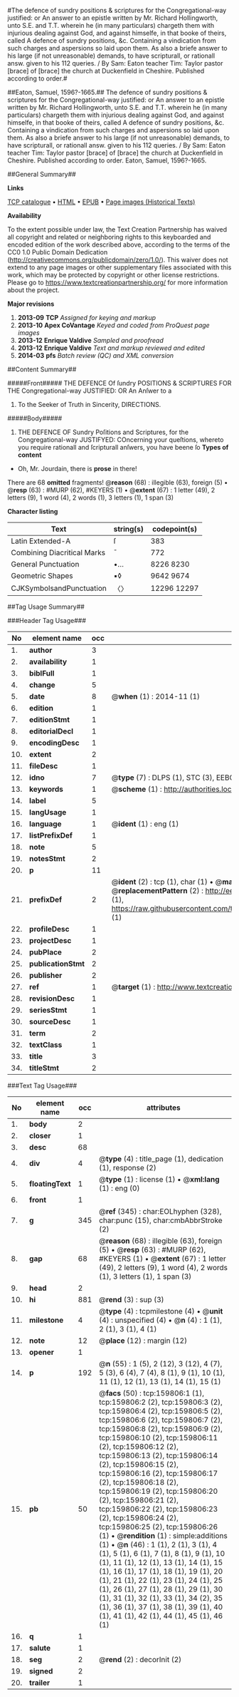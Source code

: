 #The defence of sundry positions & scriptures for the Congregational-way justified: or An answer to an epistle written by Mr. Richard Hollingworth, unto S.E. and T.T. wherein he (in many particulars) chargeth them with injurious dealing against God, and against himselfe, in that booke of theirs, called A defence of sundry positions, &c. Containing a vindication from such charges and aspersions so laid upon them. As also a briefe answer to his large (if not unreasonable) demands, to have scripturall, or rationall answ. given to his 112 queries. / By Sam: Eaton teacher Tim: Taylor pastor [brace] of [brace] the church at Duckenfield in Cheshire. Published according to order.#

##Eaton, Samuel, 1596?-1665.##
The defence of sundry positions & scriptures for the Congregational-way justified: or An answer to an epistle written by Mr. Richard Hollingworth, unto S.E. and T.T. wherein he (in many particulars) chargeth them with injurious dealing against God, and against himselfe, in that booke of theirs, called A defence of sundry positions, &c. Containing a vindication from such charges and aspersions so laid upon them. As also a briefe answer to his large (if not unreasonable) demands, to have scripturall, or rationall answ. given to his 112 queries. / By Sam: Eaton teacher Tim: Taylor pastor [brace] of [brace] the church at Duckenfield in Cheshire. Published according to order.
Eaton, Samuel, 1596?-1665.

##General Summary##

**Links**

[TCP catalogue](http://www.ota.ox.ac.uk/tcp/)  • 
[HTML](http://tei.it.ox.ac.uk/tcp/Texts-HTML/free/A82/A82522.html)  • 
[EPUB](http://tei.it.ox.ac.uk/tcp/Texts-EPUB/free/A82/A82522.epub) • 
[Page images (Historical Texts)](https://historicaltexts.jisc.ac.uk/eebo-99872076e)

**Availability**

To the extent possible under law, the Text Creation Partnership has waived all copyright and related or neighboring rights to this keyboarded and encoded edition of the work described above, according to the terms of the CC0 1.0 Public Domain Dedication (http://creativecommons.org/publicdomain/zero/1.0/). This waiver does not extend to any page images or other supplementary files associated with this work, which may be protected by copyright or other license restrictions. Please go to https://www.textcreationpartnership.org/ for more information about the project.

**Major revisions**

1. __2013-09__ __TCP__ *Assigned for keying and markup*
1. __2013-10__ __Apex CoVantage__ *Keyed and coded from ProQuest page images*
1. __2013-12__ __Enrique Valdive__ *Sampled and proofread*
1. __2013-12__ __Enrique Valdive__ *Text and markup reviewed and edited*
1. __2014-03__ __pfs__ *Batch review (QC) and XML conversion*

##Content Summary##

#####Front#####
THE DEFENCE Of ſundry POSITIONS & SCRIPTURES FOR THE Congregational-way JUSTIFIED: OR An Anſwer to a
1. To the Seeker of Truth in Sincerity, DIRECTIONS.

#####Body#####

1. THE DEFENCE OF Sundry Poſitions and Scriptures, for the Congregational-way JUSTIFYED:
COncerning your queſtions, whereto you require rationall and ſcripturall anſwers, you have beene ſo 
**Types of content**

  * Oh, Mr. Jourdain, there is **prose** in there!

There are 68 **omitted** fragments! 
 @__reason__ (68) : illegible (63), foreign (5)  •  @__resp__ (63) : #MURP (62), #KEYERS (1)  •  @__extent__ (67) : 1 letter (49), 2 letters (9), 1 word (4), 2 words (1), 3 letters (1), 1 span (3)

**Character listing**


|Text|string(s)|codepoint(s)|
|---|---|---|
|Latin Extended-A|ſ|383|
|Combining             Diacritical Marks|̄|772|
|General Punctuation|•…|8226 8230|
|Geometric Shapes|▪◊|9642 9674|
|CJKSymbolsandPunctuation|〈〉|12296 12297|

##Tag Usage Summary##

###Header Tag Usage###

|No|element name|occ|attributes|
|---|---|---|---|
|1.|__author__|3||
|2.|__availability__|1||
|3.|__biblFull__|1||
|4.|__change__|5||
|5.|__date__|8| @__when__ (1) : 2014-11 (1)|
|6.|__edition__|1||
|7.|__editionStmt__|1||
|8.|__editorialDecl__|1||
|9.|__encodingDesc__|1||
|10.|__extent__|2||
|11.|__fileDesc__|1||
|12.|__idno__|7| @__type__ (7) : DLPS (1), STC (3), EEBO-CITATION (1), PROQUEST (1), VID (1)|
|13.|__keywords__|1| @__scheme__ (1) : http://authorities.loc.gov/ (1)|
|14.|__label__|5||
|15.|__langUsage__|1||
|16.|__language__|1| @__ident__ (1) : eng (1)|
|17.|__listPrefixDef__|1||
|18.|__note__|5||
|19.|__notesStmt__|2||
|20.|__p__|11||
|21.|__prefixDef__|2| @__ident__ (2) : tcp (1), char (1)  •  @__matchPattern__ (2) : ([0-9\-]+):([0-9IVX]+) (1), (.+) (1)  •  @__replacementPattern__ (2) : http://eebo.chadwyck.com/downloadtiff?vid=$1&page=$2 (1), https://raw.githubusercontent.com/textcreationpartnership/Texts/master/tcpchars.xml#$1 (1)|
|22.|__profileDesc__|1||
|23.|__projectDesc__|1||
|24.|__pubPlace__|2||
|25.|__publicationStmt__|2||
|26.|__publisher__|2||
|27.|__ref__|1| @__target__ (1) : http://www.textcreationpartnership.org/docs/. (1)|
|28.|__revisionDesc__|1||
|29.|__seriesStmt__|1||
|30.|__sourceDesc__|1||
|31.|__term__|2||
|32.|__textClass__|1||
|33.|__title__|3||
|34.|__titleStmt__|2||


###Text Tag Usage###

|No|element name|occ|attributes|
|---|---|---|---|
|1.|__body__|2||
|2.|__closer__|1||
|3.|__desc__|68||
|4.|__div__|4| @__type__ (4) : title_page (1), dedication (1), response (2)|
|5.|__floatingText__|1| @__type__ (1) : license (1)  •  @__xml:lang__ (1) : eng (0)|
|6.|__front__|1||
|7.|__g__|345| @__ref__ (345) : char:EOLhyphen (328), char:punc (15), char:cmbAbbrStroke (2)|
|8.|__gap__|68| @__reason__ (68) : illegible (63), foreign (5)  •  @__resp__ (63) : #MURP (62), #KEYERS (1)  •  @__extent__ (67) : 1 letter (49), 2 letters (9), 1 word (4), 2 words (1), 3 letters (1), 1 span (3)|
|9.|__head__|2||
|10.|__hi__|881| @__rend__ (3) : sup (3)|
|11.|__milestone__|4| @__type__ (4) : tcpmilestone (4)  •  @__unit__ (4) : unspecified (4)  •  @__n__ (4) : 1 (1), 2 (1), 3 (1), 4 (1)|
|12.|__note__|12| @__place__ (12) : margin (12)|
|13.|__opener__|1||
|14.|__p__|192| @__n__ (55) : 1 (5), 2 (12), 3 (12), 4 (7), 5 (3), 6 (4), 7 (4), 8 (1), 9 (1), 10 (1), 11 (1), 12 (1), 13 (1), 14 (1), 15 (1)|
|15.|__pb__|50| @__facs__ (50) : tcp:159806:1 (1), tcp:159806:2 (2), tcp:159806:3 (2), tcp:159806:4 (2), tcp:159806:5 (2), tcp:159806:6 (2), tcp:159806:7 (2), tcp:159806:8 (2), tcp:159806:9 (2), tcp:159806:10 (2), tcp:159806:11 (2), tcp:159806:12 (2), tcp:159806:13 (2), tcp:159806:14 (2), tcp:159806:15 (2), tcp:159806:16 (2), tcp:159806:17 (2), tcp:159806:18 (2), tcp:159806:19 (2), tcp:159806:20 (2), tcp:159806:21 (2), tcp:159806:22 (2), tcp:159806:23 (2), tcp:159806:24 (2), tcp:159806:25 (2), tcp:159806:26 (1)  •  @__rendition__ (1) : simple:additions (1)  •  @__n__ (46) : 1 (1), 2 (1), 3 (1), 4 (1), 5 (1), 6 (1), 7 (1), 8 (1), 9 (1), 10 (1), 11 (1), 12 (1), 13 (1), 14 (1), 15 (1), 16 (1), 17 (1), 18 (1), 19 (1), 20 (1), 21 (1), 22 (1), 23 (1), 24 (1), 25 (1), 26 (1), 27 (1), 28 (1), 29 (1), 30 (1), 31 (1), 32 (1), 33 (1), 34 (2), 35 (1), 36 (1), 37 (1), 38 (1), 39 (1), 40 (1), 41 (1), 42 (1), 44 (1), 45 (1), 46 (1)|
|16.|__q__|1||
|17.|__salute__|1||
|18.|__seg__|2| @__rend__ (2) : decorInit (2)|
|19.|__signed__|2||
|20.|__trailer__|1||

